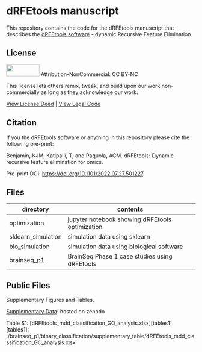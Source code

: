 # dRFEtools manuscript

This repository contains the code for the dRFEtools manuscript that describes the
[dRFEtools software](https://pypi.org/project/drfetools/) - dynamic Recursive
Feature Elimination.

## License

<img src="https://licensebuttons.net/l/by-nc/3.0/88x31.png" alt width="88" height="31" scale="0">
Attribution-NonCommercial: CC BY-NC

This license lets others remix, tweak, and build upon our work non-commercially as long as they acknowledge our work.

[View License Deed](https://creativecommons.org/licenses/by-nc/4.0) | [View Legal Code](https://creativecommons.org/licenses/by-nc/4.0/legalcode)

## Citation

If you the dRFEtools software or anything in this repository please cite the following pre-print:

Benjamin, KJM, Katipalli, T, and Paquola, ACM. dRFEtools: Dynamic recursive feature elimination for omics.

Pre-print DOI: https://doi.org/10.1101/2022.07.27.501227.

## Files

| directory           | contents                                        |
| ------------------- | ----------------------------------------------- |
| optimization        | jupyter notebook showing dRFEtools optimization |
| sklearn\_simulation | simulation data using sklearn                   |
| bio\_simulation     | simulation data using biological software       |
| brainseq\_p1        | BrainSeq Phase 1 case studies using dRFEtools   |

## Public Files
Supplementary Figures and Tables.

[Supplementary Data](https://doi.org/10.5281/zenodo.7027085): hosted on zenodo

Table S1: [dRFEtools_mdd_classification_GO_analysis.xlsx][tables1]
[tables1]: ./brainseq_p1/binary_classification/supplementary_table/dRFEtools_mdd_classification_GO_analysis.xlsx